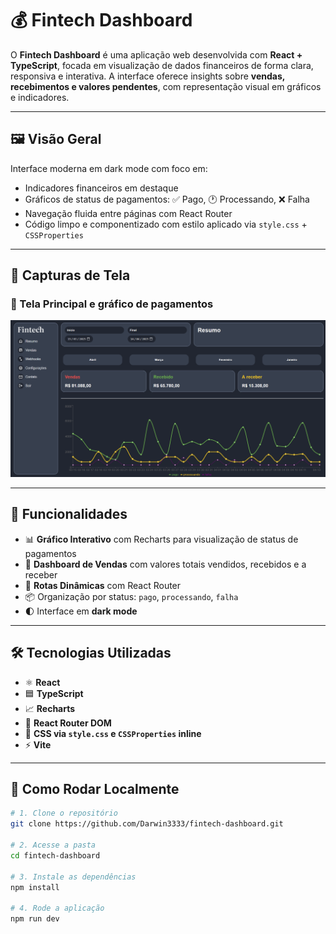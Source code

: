 # 💰 Fintech Dashboard

O **Fintech Dashboard** é uma aplicação web desenvolvida com **React + TypeScript**, focada em visualização de dados financeiros de forma clara, responsiva e interativa. A interface oferece insights sobre **vendas, recebimentos e valores pendentes**, com representação visual em gráficos e indicadores.

---

## 🖼️ Visão Geral

Interface moderna em dark mode com foco em:

- Indicadores financeiros em destaque
- Gráficos de status de pagamentos: ✅ Pago, 🕐 Processando, ❌ Falha
- Navegação fluida entre páginas com React Router
- Código limpo e componentizado com estilo aplicado via `style.css` + `CSSProperties`

---

## 📸 Capturas de Tela

### 🧭 Tela Principal e gráfico de pagamentos

![Tela inicial](/screenshots/resumo.png)

---

## 🚀 Funcionalidades

- 📊 **Gráfico Interativo** com Recharts para visualização de status de pagamentos
- 💼 **Dashboard de Vendas** com valores totais vendidos, recebidos e a receber
- 🔁 **Rotas Dinâmicas** com React Router
- 📦 Organização por status: `pago`, `processando`, `falha`
- 🌓 Interface em **dark mode**

---

## 🛠️ Tecnologias Utilizadas

- ⚛️ **React**
- 🟦 **TypeScript**
- 📈 **Recharts**
- 🧭 **React Router DOM**
- 🎨 **CSS via `style.css` e `CSSProperties` inline**
- ⚡ **Vite**

---

## 🧪 Como Rodar Localmente

```bash
# 1. Clone o repositório
git clone https://github.com/Darwin3333/fintech-dashboard.git

# 2. Acesse a pasta
cd fintech-dashboard

# 3. Instale as dependências
npm install

# 4. Rode a aplicação
npm run dev
```
